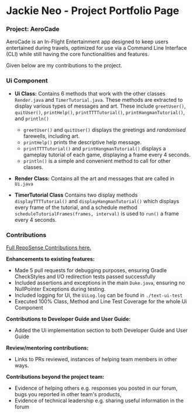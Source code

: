 # Jackie Neo - Project Portfolio Page

### Project:  AeroCade

AeroCade is an In-Flight Entertainment app designed to keep users entertained during travels,
optimized for use via a Command Line Interface (CLI) while still having the core functionalities and features.

Given below are my contributions to the project.
 
### Ui Component

- **Ui Class:** Contains 6 methods that work with the other classes `Render.java` and `TimerTutorial.java`. These 
methods are extracted to display various types of messages and art. These include `greetUser()`, 
`quitUser()`, `printHelp()`, `printTTTTutorial()`, `printHangmanTutorial()`, and `println()`
  - `greetUser()` and `quitUser()` displays the greetings and _randomised_ farewells, including art.
  - `printHelp()` prints the descriptive help message.
  - `printTTTTutorial()` and `printHangmanTutorial()` displays a gameplay tutorial of each game, displaying a frame 
    every 4 seconds.
  -  `println()` is a simple and convenient method to call for other classes.


- **Render Class:** Contains all the art and messages that are called in `Ui.java`


- **TimerTutorial Class** Contains two display methods `displayTTTTutorial()` and `displayHangmanTutorial()` which 
displays every frame of the tutorial, and a schedule method `scheduleTutorialFrames(frames, interval)` is used to 
`run()` a frame every 4 seconds.

### Contributions

[Full RepoSense Contributions here.](https://nus-cs2113-ay2324s2.github.io/tp-dashboard/?search=jackie&breakdown=true&sort=groupTitle%20dsc&sortWithin=title&since=2024-02-23&timeframe=commit&mergegroup=&groupSelect=groupByRepos&checkedFileTypes=docs~functional-code~test-code~other)

**Enhancements to existing features:**

* Made 5 pull requests for debugging purposes, ensuring Gradle CheckStyles and I/O redirection tests passed successfully
* Included assertions and exceptions in the main `Duke.java`, ensuring no NullPointer Exceptions during testing.
* Included logging for Ui, the `UiLog.log` can be found in `./text-ui-test`
* Executed 100% Class, Method and Line Test Coverage for the whole Ui Component

**Contributions to Developer Guide and User Guide:**
* Added the Ui implementation section to both Developer Guide and User Guide

**Review/mentoring contributions:**
* Links to PRs reviewed, instances of helping team members in other ways.

**Contributions beyond the project team:**
* Evidence of helping others e.g. responses you posted in our forum, bugs you reported in other team's products,
* Evidence of technical leadership e.g. sharing useful information in the forum
